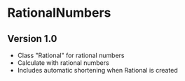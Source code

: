 # RationalNumbers

## Version 1.0

- Class "Rational" for rational numbers
- Calculate with rational numbers
- Includes automatic shortening when Rational is created